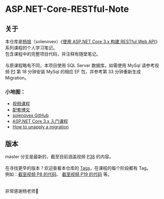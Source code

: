 # ASP.NET-Core-RESTful-Note
## 关于
本仓库是[杨旭](https://www.cnblogs.com/cgzl/)（solenovex）《[使用 ASP.NET Core 3.x 构建 RESTful Web API](https://www.bilibili.com/video/av77957694)》系列课程的个人学习笔记。
<br>
包含课程中的完整项目代码，并注释有随堂笔记。
<br><br>
与原课程略有不同，本项目使用 SQL Server 数据库。如需使用 MySql 请参考视频 [P1](https://www.bilibili.com/video/av77957694?p=1) 第 18 分钟安装 MySql 的相应 EF 包，并参考第 33 分钟重新生成 Migration。
<br>
### 小地图：
- [视频课程](https://www.bilibili.com/video/av77957694)
- [配套博文](https://www.cnblogs.com/cgzl/p/11814971.html)
- [solenovex GitHub](https://github.com/solenovex)
- [ASP.NET Core 3.x 入门课程](https://www.bilibili.com/video/av65313713)
- [How to unapply a migration](https://stackoverflow.com/questions/38192450/how-to-unapply-a-migration-in-asp-net-core-with-ef-core)

## 版本
master 分支是最新的，截至目前涵盖视频 [P38](https://www.bilibili.com/video/av77957694?p=38) 的内容。
<br><br>
在寻找更早的版本？欢迎查看本仓库的 [Tags](https://github.com/Surbowl/ASP.NET-Core-RESTful-Note/tags)，在课程的每个阶段都有 Tag。
<br>
例如：[截至视频 P8 的代码](https://github.com/Surbowl/ASP.NET-Core-RESTful-Note/releases/tag/P8)、 [截至视频 P19 的代码](https://github.com/Surbowl/ASP.NET-Core-RESTful-Note/releases/tag/P19) 等。
<br><br><br>
非常感谢杨老师🤗
